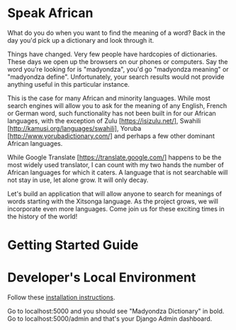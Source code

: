 # Speak African

What do you do when you want to find the meaning of a word? Back in the day you'd pick up a dictionary and look through 
it.

Things have changed. Very few people have hardcopies of dictionaries. These days we open up the browsers on our phones 
or computers. Say the word you're looking for is "madyondza", you'd go "madyondza meaning" or "madyondza define". 
Unfortunately, your search results would not provide anything useful in this particular instance.

This is the case for many African and minority languages. While most search engines will allow you to ask for the 
meaning of any English, French or German word, such functionality has not been built in for our African languages, with 
the exception of Zulu [https://isizulu.net/], Swahili [http://kamusi.org/languages/swahili], Yoruba 
[http://www.yorubadictionary.com/] and perhaps a few other dominant African languages.

While Google Translate [https://translate.google.com/] happens to be the most widely used translator, I can count with 
my two hands the number of African languages for which it caters. A language that is not searchable will not stay in use, 
let alone grow. It will only decay.

Let's build an application that will allow anyone to search for meanings of words starting with the Xitsonga language. 
As the project grows, we will incorporate even more languages. Come join us for these exciting times in the history of 
the world!

# Getting Started Guide

# Developer's Local Environment

Follow these [installation instructions](https://gist.github.com/kurhula/1121bcad8516bc19d46d).

Go to localhost:5000 and you should see "Madyondza Dictionary" in bold.
Go to localhost:5000/admin and that's your Django Admin dashboard.
